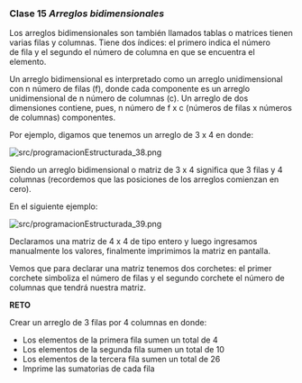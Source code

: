 ### Clase 15 *Arreglos bidimensionales*

Los arreglos bidimensionales son también llamados tablas o matrices tienen varias filas y columnas. Tiene dos índices: el primero indica el número de fila y el segundo el número de columna en que se encuentra el elemento.

Un arreglo bidimensional es interpretado como un arreglo unidimensional con n número de filas (f), donde cada componente es un arreglo unidimensional de n número de columnas (c). Un arreglo de dos dimensiones contiene, pues, n número de f x c (números de filas x números de columnas) componentes.

Por ejemplo, digamos que tenemos un arreglo de 3 x 4 en donde:

![src/programacionEstructurada_38.png](src/programacionEstructurada_38.png)

Siendo un arreglo bidimensional o matriz de 3 x 4 significa que 3 filas y 4 columnas (recordemos que las posiciones de los arreglos comienzan en cero).

En el siguiente ejemplo:

![src/programacionEstructurada_39.png](src/programacionEstructurada_39.png)

Declaramos una matriz de 4 x 4 de tipo entero y luego ingresamos manualmente los valores, finalmente imprimimos la matriz en pantalla.

Vemos que para declarar una matriz tenemos dos corchetes: el primer corchete simboliza el número de filas y el segundo corchete el número de columnas que tendrá nuestra matriz.

**RETO**

Crear un arreglo de 3 filas por 4 columnas en donde:

- Los elementos de la primera fila sumen un total de 4
- Los elementos de la segunda fila sumen un total de 10
- Los elementos de la tercera fila sumen un total de 26
- Imprime las sumatorias de cada fila
